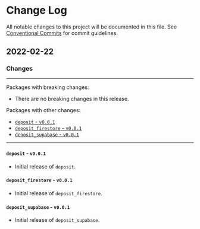 # Change Log

All notable changes to this project will be documented in this file.
See [Conventional Commits](https://conventionalcommits.org) for commit guidelines.

## 2022-02-22

### Changes

---

Packages with breaking changes:

- There are no breaking changes in this release.

Packages with other changes:

- [`deposit` - `v0.0.1`](#deposit---v001)
- [`deposit_firestore` - `v0.0.1`](#deposit_firestore---v001)
- [`deposit_supabase` - `v0.0.1`](#deposit_supabase---v001)

---

#### `deposit` - `v0.0.1`

  - Initial release of `deposit`.

#### `deposit_firestore` - `v0.0.1`

  - Initial release of `deposit_firestore`.

#### `deposit_supabase` - `v0.0.1`

 - Initial release of `deposit_supabase`.

